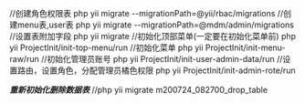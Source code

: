 //创建角色权限表
 php yii migrate --migrationPath=@yii/rbac/migrations
 //创建menu表,user表
 php yii migrate --migrationPath=@mdm/admin/migrations
 //设置表附加字段
 php yii migrate
 //初始化顶部菜单(一定要在初始化菜单前)
 php yii ProjectInit/init-top-menu/run
 //初始化菜单
 php yii ProjectInit/init-menu-raw/run
 //初始化管理员账号
 php yii ProjectInit/init-user-admin-data/run
 //设置路由，设置角色，分配管理员橘色权限
 php yii ProjectInit/init-admin-rote/run

 ***重新初始化删除数据表***
 //php yii migrate m200724_082700_drop_table